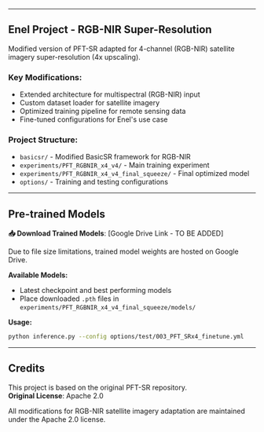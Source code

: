 
---

## Enel Project - RGB-NIR Super-Resolution

Modified version of PFT-SR adapted for 4-channel (RGB-NIR) satellite imagery super-resolution (4x upscaling).

### Key Modifications:
- Extended architecture for multispectral (RGB-NIR) input
- Custom dataset loader for satellite imagery
- Optimized training pipeline for remote sensing data
- Fine-tuned configurations for Enel's use case

### Project Structure:
- `basicsr/` - Modified BasicSR framework for RGB-NIR
- `experiments/PFT_RGBNIR_x4_v4/` - Main training experiment
- `experiments/PFT_RGBNIR_x4_v4_final_squeeze/` - Final optimized model
- `options/` - Training and testing configurations

---

## Pre-trained Models

**📥 Download Trained Models**: [Google Drive Link - TO BE ADDED]

Due to file size limitations, trained model weights are hosted on Google Drive.

**Available Models:**
- Latest checkpoint and best performing models
- Place downloaded `.pth` files in `experiments/PFT_RGBNIR_x4_v4_final_squeeze/models/`

**Usage:**
```bash
python inference.py --config options/test/003_PFT_SRx4_finetune.yml
```

---

## Credits

This project is based on the original PFT-SR repository.  
**Original License**: Apache 2.0  

All modifications for RGB-NIR satellite imagery adaptation are maintained under the Apache 2.0 license.

